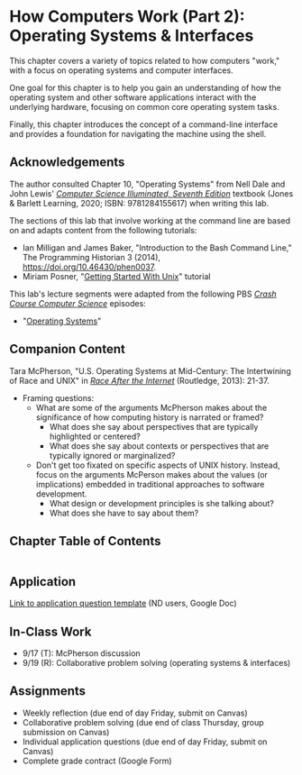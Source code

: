 # How Computers Work (Part 2): Operating Systems & Interfaces

This chapter covers a variety of topics related to how computers "work," with a focus on operating systems and computer interfaces.

One goal for this chapter is to help you gain an understanding of how the operating system and other software applications interact with the underlying hardware, focusing on common core operating system tasks. 

Finally, this chapter introduces the concept of a command-line interface and provides a foundation for navigating the machine using the shell.

## <i class="fa-solid fa-hands-clapping" aria-hidden="true"></i> Acknowledgements

The author consulted Chapter 10, "Operating Systems" from Nell Dale and John Lewis' *[Computer Science Illuminated, Seventh Edition](https://www.jblearning.com/catalog/productdetails/9781284155617)* textbook (Jones & Barlett Learning, 2020; ISBN: 9781284155617) when writing this lab.

The sections of this lab that involve working at the command line are based on and adapts content from the following tutorials:
- Ian Milligan and James Baker, "Introduction to the Bash Command Line," The Programming Historian 3 (2014), https://doi.org/10.46430/phen0037.
- Miriam Posner, "[Getting Started With Unix](https://github.com/miriamposner/unix/blob/main/getting_started_with_commandline.md)" tutorial

This lab's lecture segments were adapted from the following PBS *[Crash Course Computer Science](https://www.pbs.org/show/crash-course-computer-science/)* episodes:
- "[Operating Systems](https://www.pbs.org/video/operating-systems-crash-course-computer-science-18-wwc9c2/)"

## <i class="fa-regular fa-bookmark" aria-hidden="true"></i> Companion Content

Tara McPherson, "U.S. Operating Systems at Mid-Century: The Intertwining of  Race and UNIX" in [*Race After the Internet*](https://drive.google.com/file/d/1s3JBS1rfEUOKQk5wKdCBuy2QkHNNHRtG/view?usp=sharing) (Routledge, 2013): 21-37.
- Framing questions:
  * What are some of the arguments McPherson makes about the significance of how computing history is narrated or framed? 
    * What does she say about perspectives that are typically highlighted or centered?
	* What does she say about contexts or perspectives that are typically ignored or marginalized?
  * Don't get too fixated on specific aspects of UNIX history. Instead, focus on the arguments McPerson makes about the values (or implications) embedded in traditional approaches to software development.
    * What design or development principles is she talking about?
	* What does she have to say about them?

## <i class="fa-solid fa-list-ol" aria-hidden="true"></i> Chapter Table of Contents

```{tableofcontents}
```

## <i class="fa-solid fa-clipboard-question" aria-hidden="true"></i> Application

[Link to application question template](https://docs.google.com/document/d/1Eyw0lJWVw5Zbmnv_TNLffXA5afZ_fbg5o1FjhO9mx4Q/copy) (ND users, Google Doc)

## <i class="fa-solid fa-chalkboard-user" aria-hidden="true"></i> In-Class Work

- 9/17 (T): McPherson discussion
- 9/19 (R): Collaborative problem solving (operating systems & interfaces)

## <i class="fa-solid fa-list-check" aria-hidden="true"></i> Assignments 

- Weekly reflection (due end of day Friday, submit on Canvas)
- Collaborative problem solving (due end of class Thursday, group submission on Canvas)
- Individual application questions (due end of day Friday, submit on Canvas)
- Complete grade contract (Google Form)